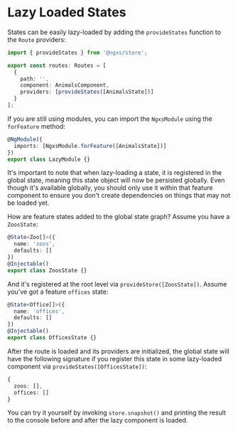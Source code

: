 # Lazy Loaded States

States can be easily lazy-loaded by adding the `provideStates` function to the `Route` providers:

```ts
import { provideStates } from '@ngxs/store';

export const routes: Routes = [
  {
    path: '',
    component: AnimalsComponent,
    providers: [provideStates([AnimalsState])]
  }
];
```

If you are still using modules, you can import the `NgxsModule` using the `forFeature` method:

```ts
@NgModule({
  imports: [NgxsModule.forFeature([AnimalsState])]
})
export class LazyModule {}
```

It's important to note that when lazy-loading a state, it is registered in the global state, meaning this state object will now be persisted globally. Even though it's available globally, you should only use it within that feature component to ensure you don't create dependencies on things that may not be loaded yet.

How are feature states added to the global state graph? Assume you have a `ZoosState`:

```ts
@State<Zoo[]>({
  name: 'zoos',
  defaults: []
})
@Injectable()
export class ZoosState {}
```

And it's registered at the root level via `provideStore([ZoosState])`. Assume you've got a feature `offices` state:

```ts
@State<Office[]>({
  name: 'offices',
  defaults: []
})
@Injectable()
export class OfficesState {}
```

After the route is loaded and its providers are initialized, the global state will have the following signature if you register this state in some lazy-loaded component via `provideStates([OfficesState])`:

```ts
{
  zoos: [],
  offices: []
}
```

You can try it yourself by invoking `store.snapshot()` and printing the result to the console before and after the lazy component is loaded.
